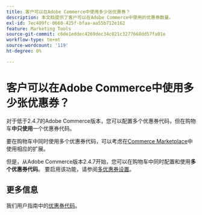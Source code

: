 ```yaml
---
title: 客户可以在Adobe Commerce中使用多少张优惠券？
description: 本文档提供了客户可以在Adobe Commerce中使用的优惠券数量。
exl-id: 7ec409fc-0660-425f-bfaa-aa55b712e162
feature: Marketing Tools
source-git-commit: c6de1eddec4269dec34c021c3277668dd57fa01e
workflow-type: tm+mt
source-wordcount: '119'
ht-degree: 0%

---
```


# 客户可以在Adobe Commerce中使用多少张优惠券？

对于低于2.4.7的Adobe Commerce版本，您可以配置多个优惠券代码，但在购物车&#x200B;**中只使用**&#x200B;一个优惠券代码。

要在购物车中同时使用多个优惠券代码，可以考虑在[Commerce Marketplace](https://marketplace.magento.com/)中使用相应的扩展。

但是，从Adobe Commerce版本2.4.7开始，您可以在购物车中同时配置和使用&#x200B;**多个优惠券代码**。 要启用该功能，请参阅[多优惠券设置](https://experienceleague.adobe.com/en/docs/commerce-admin/config/sales/sales#multicoupon-settings)。

## 更多信息

我们用户指南中的[优惠券代码](https://experienceleague.adobe.com/docs/commerce-admin/marketing/promotions/cart-rules/price-rules-cart-coupon.html)。
